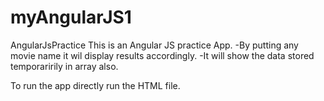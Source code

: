 # myAngularJS1
AngularJsPractice
This is an Angular JS practice App.
-By putting any movie name it wil display results accordingly.
-It will show the data stored temporaririly in array also.

To run the app directly run the HTML file.
